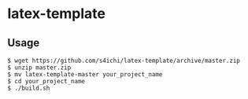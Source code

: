 # latex-template

## Usage

```console
$ wget https://github.com/s4ichi/latex-template/archive/master.zip
$ unzip master.zip
$ mv latex-template-master your_project_name
$ cd your_project_name
$ ./build.sh
```
